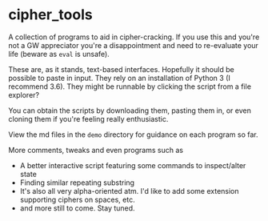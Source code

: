 # cipher\_tools
A collection of programs to aid in cipher-cracking. If you use this and you're not a GW appreciator you're a disappointment and need to re-evaluate your life (beware as `eval` is unsafe).

These are, as it stands, text-based interfaces. Hopefully it should be possible to paste in input. They rely on an installation of Python 3 (I recommend 3.6). They might be runnable by clicking the script from a file explorer?

You can obtain the scripts by downloading them, pasting them in, or even cloning them if you're feeling really enthusiastic.

View the md files in the `demo` directory for guidance on each program so far.

More comments, tweaks and even programs such as
 - A better interactive script featuring some commands to inspect/alter state
 - Finding similar repeating substring
 - It's also all very alpha-oriented atm. I'd like to add some extension supporting ciphers on spaces, etc.
 - and more
still to come. Stay tuned.
